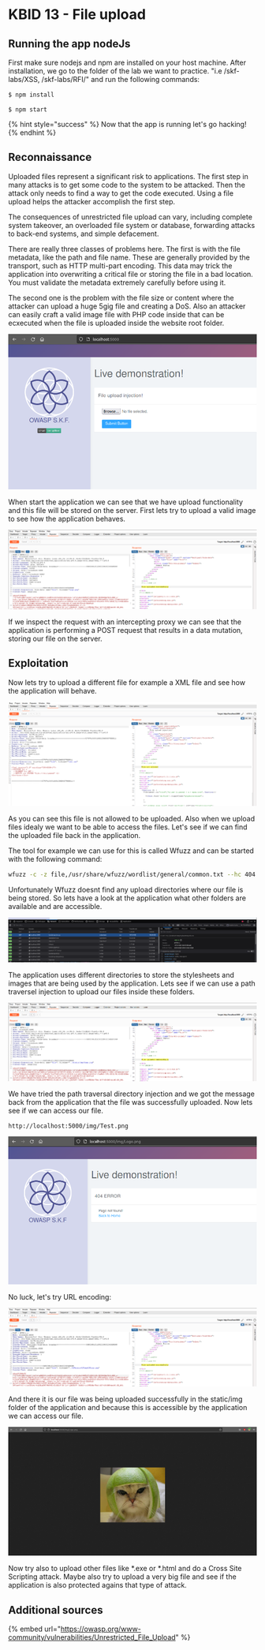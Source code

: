 # KBID 13 - File upload

## Running the app nodeJs

First make sure nodejs and npm are installed on your host machine.
After installation, we go to the folder of the lab we want to practice.
"i.e /skf-labs/XSS, /skf-labs/RFI/" and run the following commands:

```
$ npm install
```

```
$ npm start
```

{% hint style="success" %}
Now that the app is running let's go hacking!
{% endhint %}

## Reconnaissance

Uploaded files represent a significant risk to applications. The first step in many attacks is to get some code to the system to be attacked. Then the attack only needs to find a way to get the code executed. Using a file upload helps the attacker accomplish the first step.

The consequences of unrestricted file upload can vary, including complete system takeover, an overloaded file system or database, forwarding attacks to back-end systems, and simple defacement.

There are really three classes of problems here. The first is with the file metadata, like the path and file name. These are generally provided by the transport, such as HTTP multi-part encoding. This data may trick the application into overwriting a critical file or storing the file in a bad location. You must validate the metadata extremely carefully before using it.

The second one is the problem with the file size or content where the attacker can upload a huge 5gig file and creating a DoS. Also an attacker can easily craft a valid image file with PHP code inside that can be ecxecuted when the file is uploaded inside the website root folder.

![](../../.gitbook/assets/nodejs/File-upload/1.png)

When start the application we can see that we have upload functionality and this file will be stored on the server. First lets try to upload a valid image to see how the application behaves.

![](../../.gitbook/assets/nodejs/File-upload/3.png)

If we inspect the request with an intercepting proxy we can see that the application is performing a POST request that results in a data mutation, storing our file on the server.

## Exploitation

Now lets try to upload a different file for example a XML file and see how the application will behave.

![](../../.gitbook/assets/nodejs/File-upload/2.png)

As you can see this file is not allowed to be uploaded. Also when we upload files idealy we want to be able to access the files. Let's see if we can find the uploaded file back in the application.

The tool for example we can use for this is called Wfuzz and can be started with the following command:

```bash
wfuzz -c -z file,/usr/share/wfuzz/wordlist/general/common.txt --hc 404 http://localhost:5000/FUZZ
```

Unfortunately Wfuzz doesnt find any upload directories where our file is being stored. So lets have a look at the application what other folders are available and are accessible.

![](../../.gitbook/assets/nodejs/File-upload/4.png)

The application uses different directories to store the stylesheets and images that are being used by the application. Lets see if we can use a path traversel injection to upload our files inside these folders.

![](../../.gitbook/assets/nodejs/File-upload/5.png)

We have tried the path traversal directory injection and we got the message back from the application that the file was successfully uploaded. Now lets see if we can access our file.

```text
http://localhost:5000/img/Test.png
```

![](../../.gitbook/assets/nodejs/File-upload/6.png)

No luck, let's try URL encoding:

![](../../.gitbook/assets/nodejs/File-upload/7.png)

And there it is our file was being uploaded successfully in the static/img folder of the application and because this is accessible by the application we can access our file.

![](../../.gitbook/assets/nodejs/File-upload/8.png)

Now try also to upload other files like \*.exe or \*.html and do a Cross Site Scripting attack. Maybe also try to upload a very big file and see if the application is also protected agains that type of attack.

## Additional sources

{% embed url="https://owasp.org/www-community/vulnerabilities/Unrestricted_File_Upload" %}
